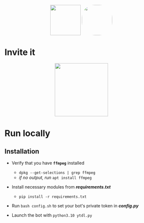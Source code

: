  <p align="center"><img src="https://i.ibb.co/t2G4S3c/youtube-dl-server-icon.png" width="100" align="center"> <img src="https://imgs.search.brave.com/bVcFcJWc4eHdW6PD4jN1OfbRjMbw4Do148_jzG3z5Ok/rs:fit:200:200:1/g:ce/aHR0cHM6Ly9jZG4t/MS53ZWJjYXRhbG9n/LmlvL2NhdGFsb2cv/YW5vbmZpbGVzL2Fu/b25maWxlcy1pY29u/LWZpbGxlZC5wbmc" style="border-radius: 42%" width="100" align="center"></p>

# Invite it

<p align="center">
	<a href="https://discord.com/api/oauth2/authorize?client_id=1016052064167661608&permissions=2048&scope=bot"><img height="175" src="https://www.seoclerk.com/pics/626610-1gzfPh1535771560.jpg"/></a>
</p>

# Run locally
## Installation

*	Verify that you have **`ffmpeg`** installed
	*	`dpkg --get-selections | grep ffmpeg`
	*	*if no output, run* `apt install ffmpeg`

*	Install necessary modules from ***requirements.txt***
	*	`pip install -r requirements.txt`

*	Run `bash config.sh` to set your bot's private token in ***config.py***

*	Launch the bot with `python3.10 ytdl.py`

